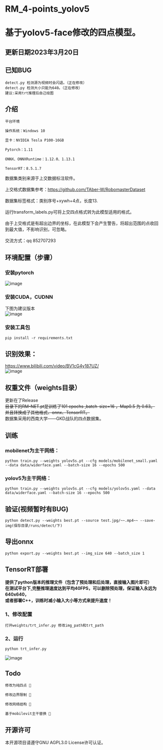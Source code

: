 # RM_4-points_yolov5
# 基于yolov5-face修改的四点模型。
## 更新日期2023年3月20日

## 已知BUG
    detect.py 检测源为视频时会闪退。（正在修改）
    detect.py 检测大小只能为640。（正在修改）
    建议:采用trt推理后自己绘图

## 介绍
    平台环境
    
    操作系统：Windows 10

    显卡：NVIDIA Tesla P100-16GB
    
    Pytorch：1.11
    
    ONNX、ONNXRuntime：1.12.0、1.13.1
    
    TensorRT：8.5.1.7
数据集类别来源于上交数据标注软件。<br>
<br>
上交格式数据集参考：https://github.com/TAber-W/RobomasterDataset<br>
<br>
数据集标签格式：类别序号+xywh+4点，长度13.<br>
<br>
运行transform_labels.py可将上交四点格式转为此模型适用的格式。<br>
<br>
由于上交格式是有超出边界的坐标，在此模型下会产生警告，将超出范围的点收回到最大值，不影响识别，可忽略。<br>
<br>
交流方式：qq 852707293

## 环境配置（步骤）
### 安装pytorch
![image](https://github.com/TAber-W/RM_4-points_yolov5/blob/master/images/pytorch.png)
### 安装CUDA，CUDNN
下图为建议版本
<br>
![image](https://github.com/TAber-W/RM_4-points_yolov5/blob/master/images/cuda.png)
### 安装工具包
    pip install -r requirements.txt

## 识别效果：
https://www.bilibili.com/video/BV1cG4y187UZ/ <br>
![image](https://github.com/TAber-W/RM_4-points_yolov5/blob/master/test.jpg)
## 权重文件（weights目录）
更新在了Release <br>
~~目录下的RM-NET.pt是训练了101 epochs ,batch-size=16 ，Map0.5 为 0.63。~~<br>
~~并且转换成了其他格式、onnx、TensorRT。~~
<br>
数据集采用的西南大学——GKD战队的四点数据集。
## 训练
### mobilenet为主干网络：
    python train.py --weights yolov5s.pt --cfg models/mobilenet_small.yaml --data data/widerface.yaml --batch-size 16 --epochs 500
### yolov5为主干网络：
    python train.py --weights yolov5s.pt --cfg models/yolov5s.yaml --data data/widerface.yaml --batch-size 16 --epochs 500
## 验证(视频暂时有BUG)
    python detect.py --weights best.pt --source test.jpg/~~.mp4~~ --save-img(保存目录/runs/detect/下)
## 导出onnx
    python export.py --weights best.pt --img_size 640 --batch_size 1
## TensorRT部署
<b>提供了python版本的推理文件（包含了预处理和后处理，直接输入图片即可）</b><br>
<b>在测试平台下,完整推理速度达到平均40FPS，可以删除预处理，保证输入永远为640x640，</b><br>
<b>或者部署C++，训练时减小输入大小等方式来提升速度！</b>
### 1、修改配置
    打开weights/trt_infer.py 修改img_path和trt_path
### 2、运行
    python trt_infer.py
![image](https://github.com/TAber-W/RM_4-points_yolov5/blob/master/infer.jpg)
## Todo
    修改为纯四点 🚀
   
    修改边界限制 🚀
    
    修改网络结构 🐌
                      
    基于mobilevit主干替换 🚀
## 开源许可
本开源项目请遵守GNU AGPL3.0 License许可认证。


